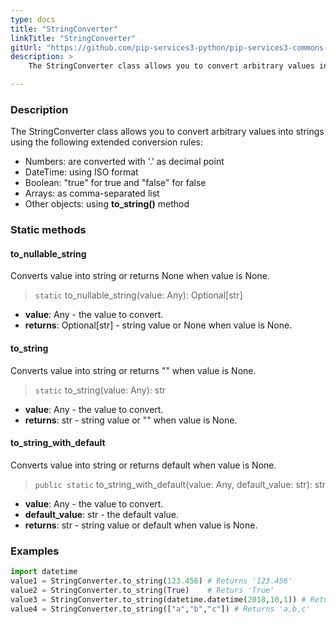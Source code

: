 ```yaml
---
type: docs
title: "StringConverter"
linkTitle: "StringConverter"
gitUrl: "https://github.com/pip-services3-python/pip-services3-commons-python"
description: > 
    The StringConverter class allows you to convert arbitrary values into strings.

---
```


### Description

 The StringConverter class allows you to convert arbitrary values into strings using the following extended conversion rules:

- Numbers: are converted with '.' as decimal point
- DateTime: using ISO format
- Boolean: "true" for true and "false" for false
- Arrays: as comma-separated list  
- Other objects: using **to_string()** method

### Static methods

#### to_nullable_string
Converts value into string or returns None when value is None.

> `static` to_nullable_string(value: Any): Optional[str]

- **value**: Any - the value to convert.
- **returns**: Optional[str] - string value or None when value is None.

#### to_string
Converts value into string or returns "" when value is None.

> `static` to_string(value: Any): str

- **value**: Any - the value to convert.
- **returns**: str - string value or "" when value is None.

#### to_string_with_default
Converts value into string or returns default when value is None.

> `public static` to_string_with_default(value: Any, default_value: str): str

- **value**: Any - the value to convert.
- **default_value**: str - the default value.
- **returns**: str - string value or default when value is None.


### Examples

```python
import datetime
value1 = StringConverter.to_string(123.456) # Returns '123.456'
value2 = StringConverter.to_string(True)    # Returs 'True'
value3 = StringConverter.to_string(datetime.datetime(2018,10,1)) # Returns '2018-10-01T00:00:00Z'"2018-01-01T00:00:00.00"
value4 = StringConverter.to_string(["a","b","c"]) # Returns 'a,b,c'
```
